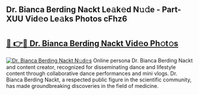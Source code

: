 ## Dr. Bianca Berding Nackt Le𝚊k𝚎d N𝚞𝚍e - Part-XUU Vid𝚎o Le𝚊ks Photos cFhz6

# <h2><a href="http://fb97i5.evod.top/?m=Dr.+Bianca+Berding+Nackt">🔗 👉🔴 Dr. Bianca Berding Nackt Vid𝚎o Ph𝚘t𝚘s</a></h2>

[![Dr. Bianca Berding Nackt N𝚞d𝚎s](https://i.imgur.com/8V9OHl7.gif)](http://fb97i5.evod.top/?m=Dr.+Bianca+Berding+Nackt)
Online persona Dr. Bianca Berding Nackt and content creator, recognized for disseminating dance and lifestyle content through collaborative dance performances and mini vlogs. Dr. Bianca Berding Nackt, a respected public figure in the scientific community, has made groundbreaking discoveries in the field of medicine. 
